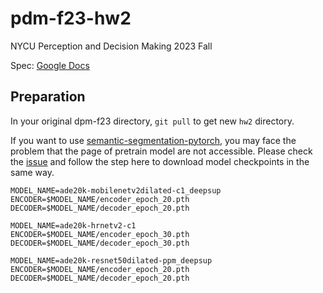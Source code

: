 # pdm-f23-hw2

NYCU Perception and Decision Making 2023 Fall

Spec: [Google Docs](https://drive.google.com/file/d/1LdzOZnM4sa_z1dcEKYHdXxHH_FsDKr_h/view?usp=sharing)

## Preparation
In your original dpm-f23 directory, `git pull` to get new `hw2` directory. 

If you want to use [semantic-segmentation-pytorch](https://github.com/CSAILVision/semantic-segmentation-pytorch), you may face the problem that the page of pretrain model are not accessible.
Please check the [issue](https://github.com/CSAILVision/semantic-segmentation-pytorch/issues/286) and follow the step here to download model checkpoints in the same way.

```
MODEL_NAME=ade20k-mobilenetv2dilated-c1_deepsup
ENCODER=$MODEL_NAME/encoder_epoch_20.pth
DECODER=$MODEL_NAME/decoder_epoch_20.pth

MODEL_NAME=ade20k-hrnetv2-c1
ENCODER=$MODEL_NAME/encoder_epoch_30.pth
DECODER=$MODEL_NAME/decoder_epoch_30.pth

MODEL_NAME=ade20k-resnet50dilated-ppm_deepsup
ENCODER=$MODEL_NAME/encoder_epoch_20.pth
DECODER=$MODEL_NAME/decoder_epoch_20.pth

```
